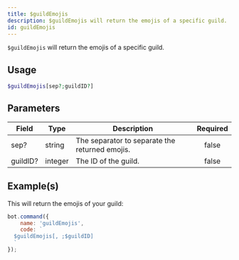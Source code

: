 ```yaml
---
title: $guildEmojis
description: $guildEmojis will return the emojis of a specific guild.
id: guildEmojis
---
```


`$guildEmojis` will return the emojis of a specific guild.

## Usage

```php
$guildEmojis[sep?;guildID?]
```

## Parameters

| Field    | Type    | Description                                    | Required |
| -------- | ------- | ---------------------------------------------- | :------: |
| sep?     | string  | The separator to separate the returned emojis. |  false   |
| guildID? | integer | The ID of the guild.                           |  false   |

## Example(s)

This will return the emojis of your guild:

```javascript
bot.command({
    name: 'guildEmojis',
    code: `
  $guildEmojis[, ;$guildID]
  `
});
```
